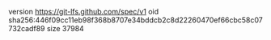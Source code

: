 version https://git-lfs.github.com/spec/v1
oid sha256:446f09cc11eb98f368b8707e34bddcb2c8d22260470ef66cbc58c07732cadf89
size 37984
